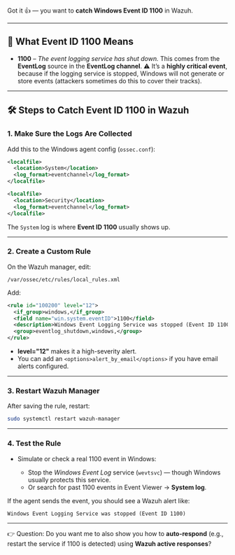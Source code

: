 Got it 👍 — you want to **catch Windows Event ID 1100** in Wazuh.

---

## 🔎 What Event ID 1100 Means

* **1100** – *The event logging service has shut down.*
  This comes from the **EventLog** source in the **EventLog channel**.
  ⚠️ It’s a **highly critical event**, because if the logging service is stopped, Windows will not generate or store events (attackers sometimes do this to cover their tracks).

---

## 🛠️ Steps to Catch Event ID 1100 in Wazuh

### 1. Make Sure the Logs Are Collected

Add this to the Windows agent config (`ossec.conf`):

```xml
<localfile>
  <location>System</location>
  <log_format>eventchannel</log_format>
</localfile>

<localfile>
  <location>Security</location>
  <log_format>eventchannel</log_format>
</localfile>
```

The `System` log is where **Event ID 1100** usually shows up.

---

### 2. Create a Custom Rule

On the Wazuh manager, edit:

```
/var/ossec/etc/rules/local_rules.xml
```

Add:

```xml
<rule id="100200" level="12">
  <if_group>windows,</if_group>
  <field name="win.system.eventID">1100</field>
  <description>Windows Event Logging Service was stopped (Event ID 1100)</description>
  <group>eventlog_shutdown,windows,</group>
</rule>
```

* **level="12"** makes it a high-severity alert.
* You can add an `<options>alert_by_email</options>` if you have email alerts configured.

---

### 3. Restart Wazuh Manager

After saving the rule, restart:

```bash
sudo systemctl restart wazuh-manager
```

---

### 4. Test the Rule

* Simulate or check a real 1100 event in Windows:

  * Stop the *Windows Event Log* service (`wevtsvc`) — though Windows usually protects this service.
  * Or search for past 1100 events in Event Viewer → **System log**.

If the agent sends the event, you should see a Wazuh alert like:

```
Windows Event Logging Service was stopped (Event ID 1100)
```

---

👉 Question:
Do you want me to also show you how to **auto-respond** (e.g., restart the service if 1100 is detected) using **Wazuh active responses**?
